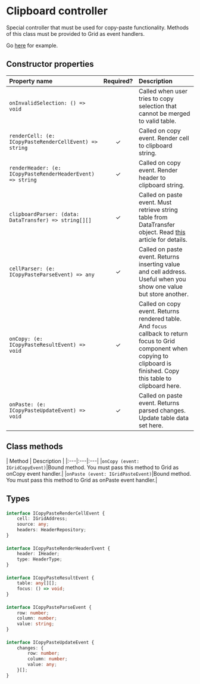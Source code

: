 # Clipboard controller
Special controller that must be used for copy-paste functionality.
Methods of this class must be provided to Grid as event handlers.

Go [here](/examples/clipboard) for example.

## Constructor properties
| Property name | Required? | Description |
|:---|:---:|:---|
|`onInvalidSelection: () => void`||Called when user tries to copy selection that cannot be merged to valid table.|
|`renderCell: (e: ICopyPasteRenderCellEvent) => string`|✓|Called on copy event. Render cell to clipboard string.|
|`renderHeader: (e: ICopyPasteRenderHeaderEvent) => string`|✓|Called on copy event. Render header to clipboard string.|
|`clipboardParser: (data: DataTransfer) => string[][]`|✓|Called on paste event. Must retrieve string table from DataTransfer object. Read [this](https://developer.mozilla.org/en-US/docs/Web/API/DataTransfer) article for details.|
|`cellParser: (e: ICopyPasteParseEvent) => any`|✓|Called on paste event. Returns inserting value and cell address. Useful when you show one value but store another.|
|`onCopy: (e: ICopyPasteResultEvent) => void`|✓|Called on copy event. Returns rendered table. And `focus` callback to return focus to Grid component when copying to clipboard is finished. Copy this table to clipboard here.|
|`onPaste: (e: ICopyPasteUpdateEvent) => void`|✓|Called on paste event. Returns parsed changes. Update table data set here.|

## Class methods
| Method | Description |
|:---|:---|:---|
|`onCopy (event: IGridCopyEvent)`|Bound method. You must pass this method to Grid as onCopy event handler.|
|`onPaste (event: IGridPasteEvent)`|Bound method. You must pass this method to Grid as onPaste event handler.|

## Types
#### <a name="ICopyPasteRenderCellEvent"></a>
```typescript
interface ICopyPasteRenderCellEvent {
    cell: IGridAddress;
    source: any;
    headers: HeaderRepository;
}
```

#### <a name="ICopyPasteRenderHeaderEvent"></a>
```typescript
interface ICopyPasteRenderHeaderEvent {
    header: IHeader;
    type: HeaderType;
}
```

#### <a name="ICopyPasteResultEvent"></a>
```typescript
interface ICopyPasteResultEvent {
    table: any[][];
    focus: () => void;
}
```

#### <a name="ICopyPasteParseEvent"></a>
```typescript
interface ICopyPasteParseEvent {
    row: number;
    column: number;
    value: string;
}
```

#### <a name="ICopyPasteUpdateEvent"></a>
```typescript
interface ICopyPasteUpdateEvent {
    changes: {
        row: number;
        column: number;
        value: any;
    }[];
}
```